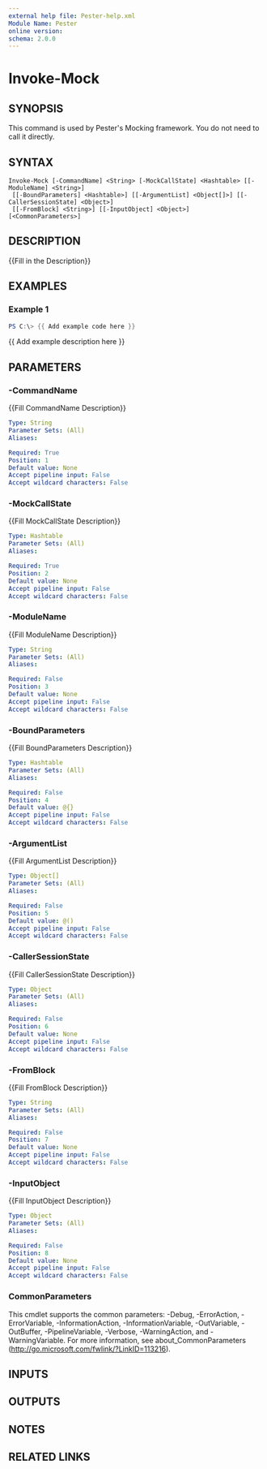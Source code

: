 ```yaml
---
external help file: Pester-help.xml
Module Name: Pester
online version:
schema: 2.0.0
---
```


# Invoke-Mock

## SYNOPSIS

This command is used by Pester's Mocking framework.
You do not need to call it directly.

## SYNTAX

```
Invoke-Mock [-CommandName] <String> [-MockCallState] <Hashtable> [[-ModuleName] <String>]
 [[-BoundParameters] <Hashtable>] [[-ArgumentList] <Object[]>] [[-CallerSessionState] <Object>]
 [[-FromBlock] <String>] [[-InputObject] <Object>] [<CommonParameters>]
```

## DESCRIPTION

{{Fill in the Description}}

## EXAMPLES

### Example 1

```powershell
PS C:\> {{ Add example code here }}
```

{{ Add example description here }}

## PARAMETERS

### -CommandName

{{Fill CommandName Description}}

```yaml
Type: String
Parameter Sets: (All)
Aliases:

Required: True
Position: 1
Default value: None
Accept pipeline input: False
Accept wildcard characters: False
```

### -MockCallState

{{Fill MockCallState Description}}

```yaml
Type: Hashtable
Parameter Sets: (All)
Aliases:

Required: True
Position: 2
Default value: None
Accept pipeline input: False
Accept wildcard characters: False
```

### -ModuleName

{{Fill ModuleName Description}}

```yaml
Type: String
Parameter Sets: (All)
Aliases:

Required: False
Position: 3
Default value: None
Accept pipeline input: False
Accept wildcard characters: False
```

### -BoundParameters

{{Fill BoundParameters Description}}

```yaml
Type: Hashtable
Parameter Sets: (All)
Aliases:

Required: False
Position: 4
Default value: @{}
Accept pipeline input: False
Accept wildcard characters: False
```

### -ArgumentList

{{Fill ArgumentList Description}}

```yaml
Type: Object[]
Parameter Sets: (All)
Aliases:

Required: False
Position: 5
Default value: @()
Accept pipeline input: False
Accept wildcard characters: False
```

### -CallerSessionState

{{Fill CallerSessionState Description}}

```yaml
Type: Object
Parameter Sets: (All)
Aliases:

Required: False
Position: 6
Default value: None
Accept pipeline input: False
Accept wildcard characters: False
```

### -FromBlock

{{Fill FromBlock Description}}

```yaml
Type: String
Parameter Sets: (All)
Aliases:

Required: False
Position: 7
Default value: None
Accept pipeline input: False
Accept wildcard characters: False
```

### -InputObject

{{Fill InputObject Description}}

```yaml
Type: Object
Parameter Sets: (All)
Aliases:

Required: False
Position: 8
Default value: None
Accept pipeline input: False
Accept wildcard characters: False
```

### CommonParameters
This cmdlet supports the common parameters: -Debug, -ErrorAction, -ErrorVariable, -InformationAction, -InformationVariable, -OutVariable, -OutBuffer, -PipelineVariable, -Verbose, -WarningAction, and -WarningVariable. For more information, see about_CommonParameters (http://go.microsoft.com/fwlink/?LinkID=113216).

## INPUTS

## OUTPUTS

## NOTES

## RELATED LINKS
